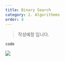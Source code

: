 ```yaml
---
title: Binary Search
category: 2. Algorithems
order: 4
---
```

>작성예정 입니다.

~~~
code
~~~

![](//placehold.it/800x600)